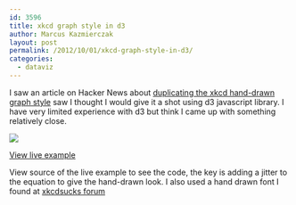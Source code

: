 ```yaml
---
id: 3596
title: xkcd graph style in d3
author: Marcus Kazmierczak
layout: post
permalink: /2012/10/01/xkcd-graph-style-in-d3/
categories:
  - dataviz
---
```

I saw an article on Hacker News about [duplicating the xkcd hand-drawn graph style][1] saw I thought I would give it a shot using d3 javascript library. I have very limited experience with d3 but think I came up with something relatively close.

[![][2]][3]

[View live example ][3]

View source of the live example to see the code, the key is adding a jitter to the equation to give the hand-drawn look. I also used a hand drawn font I found at [xkcdsucks forum][4]

 [1]: https://news.ycombinator.com/item?id=4597977
 [2]: /images/xkcd-graph-example.png
 [3]: /a/xkcd-graph-style.html
 [4]: http://xkcdsucks.blogspot.com/2009/03/xkcdsucks-is-proud-to-present-humor.html
